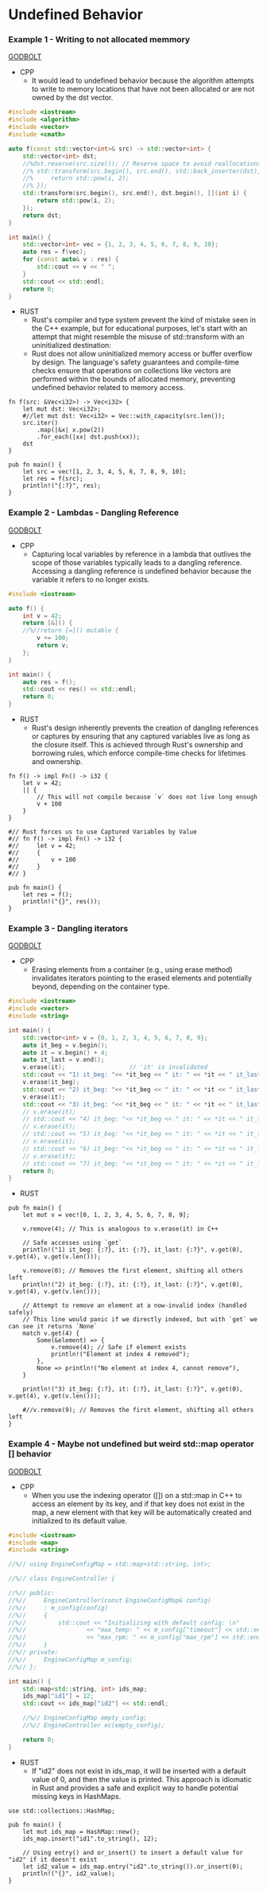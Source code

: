 # Undefined Behavior

### Example 1 - Writing to not allocated memmory
[GODBOLT](https://godbolt.org/z/c4sseTG8n)

* CPP
    - It would lead to undefined behavior because the algorithm attempts to write to memory locations that have not been allocated or are not owned by the dst vector.
```cpp
#include <iostream>
#include <algorithm>
#include <vector>
#include <cmath>

auto f(const std::vector<int>& src) -> std::vector<int> {
    std::vector<int> dst;
    //%dst.reserve(src.size()); // Reserve space to avoid reallocations
    //% std::transform(src.begin(), src.end(), std::back_inserter(dst), [](int i) {
    //%     return std::pow(i, 2);
    //% });
    std::transform(src.begin(), src.end(), dst.begin(), [](int i) {
        return std::pow(i, 2);
    });
    return dst;
}

int main() {
    std::vector<int> vec = {1, 2, 3, 4, 5, 6, 7, 8, 9, 10};
    auto res = f(vec);
    for (const auto& v : res) {
        std::cout << v << " ";
    }
    std::cout << std::endl;
    return 0;
}
```

* RUST
    - Rust's compiler and type system prevent the kind of mistake seen in the C++ example, but for educational purposes, let's start with an attempt that might resemble the misuse of std::transform with an uninitialized destination:
    - Rust does not allow uninitialized memory access or buffer overflow by design. The language's safety guarantees and compile-time checks ensure that operations on collections like vectors are performed within the bounds of allocated memory, preventing undefined behavior related to memory access.
```rust,editable
fn f(src: &Vec<i32>) -> Vec<i32> {
    let mut dst: Vec<i32>;
    #//let mut dst: Vec<i32> = Vec::with_capacity(src.len());
    src.iter()
        .map(|&x| x.pow(2))
        .for_each(|xx| dst.push(xx));
    dst
}

pub fn main() {
    let src = vec![1, 2, 3, 4, 5, 6, 7, 8, 9, 10];
    let res = f(src);
    println!("{:?}", res);
}
```



### Example 2 - Lambdas - Dangling Reference
[GODBOLT](https://godbolt.org/z/fqWr4coff)
* CPP
    - Capturing local variables by reference in a lambda that outlives the scope of those variables typically leads to a dangling reference. Accessing a dangling reference is undefined behavior because the variable it refers to no longer exists.
```cpp
#include <iostream>

auto f() {
    int v = 42;
    return [&]() {
    //%//return [=]() mutable {
        v += 100;
        return v;
    };
}

int main() {
    auto res = f();
    std::cout << res() << std::endl;
    return 0;
}
```

* RUST
    - Rust's design inherently prevents the creation of dangling references or captures by ensuring that any captured variables live as long as the closure itself. This is achieved through Rust's ownership and borrowing rules, which enforce compile-time checks for lifetimes and ownership.
```rust,editable
fn f() -> impl Fn() -> i32 {
    let v = 42;
    || {
        // This will not compile because `v` does not live long enough
        v + 100
    }
}

#// Rust forces us to use Captured Variables by Value
#// fn f() -> impl Fn() -> i32 {
#//     let v = 42;
#//     {
#//         v + 100
#//     }
#// }

pub fn main() {
    let res = f();
    println!("{}", res());
}
```


### Example 3 - Dangling iterators
[GODBOLT](https://godbolt.org/z/vnajbza4z)
* CPP
    - Erasing elements from a container (e.g., using erase method) invalidates iterators pointing to the erased elements and potentially beyond, depending on the container type.
```cpp
#include <iostream>
#include <vector>
#include <string>

int main() {
    std::vector<int> v = {0, 1, 2, 3, 4, 5, 6, 7, 8, 9};
    auto it_beg = v.begin();
    auto it = v.begin() + 4;
    auto it_last = v.end();
    v.erase(it);                  // 'it' is invalidated
    std::cout << "1) it_beg: "<< *it_beg << " it: " << *it << " it_last: " << *it_last << std::endl;  // Accessing 'it_s' now leads to undefined behavior
    v.erase(it_beg);
    std::cout << "2) it_beg: "<< *it_beg << " it: " << *it << " it_last: " << *it_last << std::endl;  // Accessing 'it_s' now leads to undefined behavior
    v.erase(it);
    std::cout << "3) it_beg: "<< *it_beg << " it: " << *it << " it_last: " << *it_last << std::endl;  // Accessing 'it_s' now leads to undefined behavior
    // v.erase(it);
    // std::cout << "4) it_beg: "<< *it_beg << " it: " << *it << " it_last: " << *it_last << std::endl;  // Accessing 'it_s' now leads to undefined behavior
    // v.erase(it);
    // std::cout << "5) it_beg: "<< *it_beg << " it: " << *it << " it_last: " << *it_last << std::endl;  // Accessing 'it_s' now leads to undefined behavior
    // v.erase(it);
    // std::cout << "6) it_beg: "<< *it_beg << " it: " << *it << " it_last: " << *it_last << std::endl;  // Accessing 'it_s' now leads to undefined behavior
    // v.erase(it);
    // std::cout << "7) it_beg: "<< *it_beg << " it: " << *it << " it_last: " << *it_last << std::endl;  // Accessing 'it_s' now leads to undefined behavior
    return 0;
}
```

* RUST
```rust,editable
pub fn main() {
    let mut v = vec![0, 1, 2, 3, 4, 5, 6, 7, 8, 9];

    v.remove(4); // This is analogous to v.erase(it) in C++

    // Safe accesses using `get`
    println!("1) it_beg: {:?}, it: {:?}, it_last: {:?}", v.get(0), v.get(4), v.get(v.len()));

    v.remove(0); // Removes the first element, shifting all others left
    println!("2) it_beg: {:?}, it: {:?}, it_last: {:?}", v.get(0), v.get(4), v.get(v.len()));

    // Attempt to remove an element at a now-invalid index (handled safely)
    // This line would panic if we directly indexed, but with `get` we can see it returns `None`
    match v.get(4) {
        Some(&element) => {
            v.remove(4); // Safe if element exists
            println!("Element at index 4 removed");
        },
        None => println!("No element at index 4, cannot remove"),
    }

    println!("3) it_beg: {:?}, it: {:?}, it_last: {:?}", v.get(0), v.get(4), v.get(v.len()));

    #//v.remove(9); // Removes the first element, shifting all others left
}
```




### Example 4 - Maybe not undefined but weird std::map operator [] behavior
[GODBOLT](https://godbolt.org/z/vnajbza4z)
* CPP
    - When you use the indexing operator ([]) on a std::map in C++ to access an element by its key, and if that key does not exist in the map, a new element with that key will be automatically created and initialized to its default value.
```cpp
#include <iostream>
#include <map>
#include <string>

//%// using EngineConfigMap = std::map<std::string, int>;

//%// class EngineController {

//%// public:
//%//     EngineController(const EngineConfigMap& config)
//%//     : m_config(config)
//%//     {
//%//         std::cout << "Initializing with default config: \n"
//%//                 << "max_temp: " << m_config["timeout"] << std::endl
//%//                 << "max_rpm: " << m_config["max_rpm"] << std::endl;
//%//     }
//%// private:
//%//     EngineConfigMap m_config;
//%// };

int main() {
    std::map<std::string, int> ids_map;
    ids_map["id1"] = 12;
    std::cout << ids_map["id2"] << std::endl;

    //%// EngineConfigMap empty_config;
    //%// EngineController ec(empty_config);

    return 0;
}
```

* RUST
    - If "id2" does not exist in ids_map, it will be inserted with a default value of 0, and then the value is printed. This approach is idiomatic in Rust and provides a safe and explicit way to handle potential missing keys in HashMaps.
```rust,editable
use std::collections::HashMap;

pub fn main() {
    let mut ids_map = HashMap::new();
    ids_map.insert("id1".to_string(), 12);

    // Using entry() and or_insert() to insert a default value for "id2" if it doesn't exist
    let id2_value = ids_map.entry("id2".to_string()).or_insert(0);
    println!("{}", id2_value);
}
```
